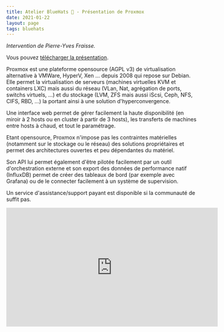 ```yaml
---
title: Atelier BlueHats 🧢 - Présentation de Proxmox
date: 2021-01-22
layout: page
tags: bluehats
---
```


*Intervention de Pierre-Yves Fraisse.*

Vous pouvez [télécharger la présentation](https://cloud.telecomste.fr/index.php/s/d56yxfDtFjkHYWz).

Proxmox est une plateforme opensource (AGPL v3) de virtualisation alternative à VMWare, HyperV, Xen ... depuis 2008 qui repose sur Debian. Elle permet la virtualisation de serveurs (machines virtuelles KVM et containers LXC) mais aussi du réseau (VLan, Nat, agrégation de ports, switchs virtuels, ...) et du stockage (LVM, ZFS mais aussi iScsi, Ceph, NFS, CIFS, RBD, ...) la portant ainsi à une solution d'hyperconvergence.

Une interface web permet de gérer facilement la haute disponibilité (en miroir à 2 hosts ou en cluster à partir de 3 hosts), les transferts de machines entre hosts à chaud, et tout le paramétrage.

Etant opensource, Proxmox n'impose pas les contraintes matérielles (notamment sur le stockage ou le réseau) des solutions propriétaires et permet des architectures ouvertes et peu dépendantes du matériel.

Son API lui permet également d'être pilotée facilement par un outil d'orchestration externe et son export des données de performance natif (InfluxDB) permet de créer des tableaux de bord (par exemple avec Grafana) ou de le connecter facilement à un système de supervision.

Un service d'assistance/support payant est disponible si la communauté de suffit pas.

<iframe title="Atelier BlueHats: présentation de Proxmox" src="https://tube.numerique.gouv.fr/videos/embed/fd03a695-e87d-4794-aee3-d5faccbc9881" allowfullscreen="" sandbox="allow-same-origin allow-scripts allow-popups" width="560" height="315" frameborder="0"></iframe>
